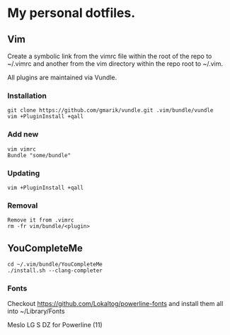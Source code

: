 # My personal dotfiles.

## Vim

Create a symbolic link from the vimrc file within the root of the repo to
~/.vimrc and another from the vim directory within the repo root to ~/.vim.

All plugins are maintained via Vundle.

### Installation

```
git clone https://github.com/gmarik/vundle.git .vim/bundle/vundle
vim +PluginInstall +qall
```

### Add new

```
vim vimrc
Bundle "some/bundle"
```

### Updating

```
vim +PluginInstall +qall
```

### Removal

```
Remove it from .vimrc
rm -fr vim/bundle/<plugin>
```

## YouCompleteMe

```
cd ~/.vim/bundle/YouCompleteMe
./install.sh --clang-completer
```

### Fonts
Checkout https://github.com/Lokaltog/powerline-fonts and install them all into ~/Library/Fonts

Meslo LG S DZ for Powerline (11)
